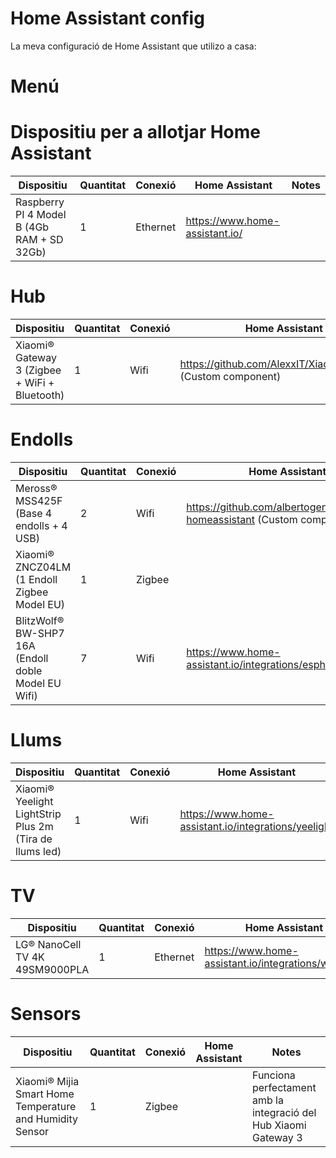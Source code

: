 # Home Assistant config
La meva configuració de Home Assistant que utilizo a casa:

# Menú

# Dispositiu per a allotjar Home Assistant
| Dispositiu | Quantitat | Conexió | Home Assistant | Notes
| -- | -- | -- | -- | -- |
Raspberry PI 4 Model B (4Gb RAM + SD 32Gb) | 1 | Ethernet |  https://www.home-assistant.io/|  

# Hub
| Dispositiu | Quantitat | Conexió | Home Assistant | Notes
| -- | -- | -- | -- | -- |
Xiaomi® Gateway 3 (Zigbee + WiFi + Bluetooth) | 1 | Wifi | https://github.com/AlexxIT/XiaomiGateway3 (Custom component)|  

# Endolls
| Dispositiu | Quantitat | Conexió | Home Assistant | Notes
| -- | -- | -- | -- | -- |
Meross® MSS425F (Base 4 endolls + 4 USB) | 2 | Wifi | https://github.com/albertogeniola/meross-homeassistant (Custom component)|
Xiaomi® ZNCZ04LM (1 Endoll Zigbee Model EU) | 1 | Zigbee |  | Funciona perfectament amb la integració del Hub Xiaomi Gateway 3 |
BlitzWolf® BW-SHP7 16A (Endoll doble Model EU Wifi) | 7 | Wifi | https://www.home-assistant.io/integrations/esphome/ | Configuració per a aquest endoll https://community.home-assistant.io/t/working-config-for-blitzwolf-bw-shp7/216513

# Llums
| Dispositiu | Quantitat | Conexió | Home Assistant | Notes
| -- | -- | -- | -- | -- |
Xiaomi® Yeelight LightStrip Plus 2m (Tira de llums led) | 1 | Wifi | https://www.home-assistant.io/integrations/yeelight | 

# TV
| Dispositiu | Quantitat | Conexió | Home Assistant | Notes
| -- | -- | -- | -- | -- |
LG® NanoCell TV 4K 49SM9000PLA | 1 | Ethernet | https://www.home-assistant.io/integrations/webostv/|

# Sensors
| Dispositiu | Quantitat | Conexió | Home Assistant | Notes
| -- | -- | -- | -- | -- |
Xiaomi® Mijia Smart Home Temperature and Humidity Sensor | 1 | Zigbee | | Funciona perfectament amb la integració del Hub Xiaomi Gateway 3
